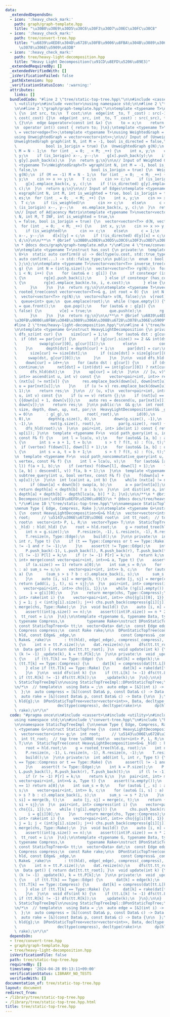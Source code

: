 ```yaml
---
data:
  _extendedDependsOn:
  - icon: ':heavy_check_mark:'
    path: graph/graph-template.hpp
    title: "\u30B0\u30E9\u30D5\u30C6\u30F3\u30D7\u30EC\u30FC\u30C8"
  - icon: ':heavy_check_mark:'
    path: tree/convert-tree.hpp
    title: "\u6839\u4ED8\u304D\u6728\u30FB\u9006\u8FBA\u304B\u3089\u306A\u308B\u6728\
      \u3078\u306E\u5909\u63DB"
  - icon: ':heavy_check_mark:'
    path: tree/heavy-light-decomposition.hpp
    title: "Heavy Light Decomposition(\u91CD\u8EFD\u5206\u89E3)"
  _extendedRequiredBy: []
  _extendedVerifiedWith: []
  _isVerificationFailed: false
  _pathExtension: hpp
  _verificationStatusIcon: ':warning:'
  attributes:
    links: []
  bundledCode: "#line 2 \"tree/static-top-tree.hpp\"\n\n#include <cassert>\n#include\
    \ <utility>\n#include <vector>\nusing namespace std;\n\n#line 2 \"tree/convert-tree.hpp\"\
    \n\n#line 2 \"graph/graph-template.hpp\"\n\ntemplate <typename T>\nstruct edge\
    \ {\n  int src, to;\n  T cost;\n\n  edge(int _to, T _cost) : src(-1), to(_to),\
    \ cost(_cost) {}\n  edge(int _src, int _to, T _cost) : src(_src), to(_to), cost(_cost)\
    \ {}\n\n  edge &operator=(const int &x) {\n    to = x;\n    return *this;\n  }\n\
    \n  operator int() const { return to; }\n};\ntemplate <typename T>\nusing Edges\
    \ = vector<edge<T>>;\ntemplate <typename T>\nusing WeightedGraph = vector<Edges<T>>;\n\
    using UnweightedGraph = vector<vector<int>>;\n\n// Input of (Unweighted) Graph\n\
    UnweightedGraph graph(int N, int M = -1, bool is_directed = false,\n         \
    \             bool is_1origin = true) {\n  UnweightedGraph g(N);\n  if (M == -1)\
    \ M = N - 1;\n  for (int _ = 0; _ < M; _++) {\n    int x, y;\n    cin >> x >>\
    \ y;\n    if (is_1origin) x--, y--;\n    g[x].push_back(y);\n    if (!is_directed)\
    \ g[y].push_back(x);\n  }\n  return g;\n}\n\n// Input of Weighted Graph\ntemplate\
    \ <typename T>\nWeightedGraph<T> wgraph(int N, int M = -1, bool is_directed =\
    \ false,\n                        bool is_1origin = true) {\n  WeightedGraph<T>\
    \ g(N);\n  if (M == -1) M = N - 1;\n  for (int _ = 0; _ < M; _++) {\n    int x,\
    \ y;\n    cin >> x >> y;\n    T c;\n    cin >> c;\n    if (is_1origin) x--, y--;\n\
    \    g[x].emplace_back(x, y, c);\n    if (!is_directed) g[y].emplace_back(y, x,\
    \ c);\n  }\n  return g;\n}\n\n// Input of Edges\ntemplate <typename T>\nEdges<T>\
    \ esgraph(int N, int M, int is_weighted = true, bool is_1origin = true) {\n  Edges<T>\
    \ es;\n  for (int _ = 0; _ < M; _++) {\n    int x, y;\n    cin >> x >> y;\n  \
    \  T c;\n    if (is_weighted)\n      cin >> c;\n    else\n      c = 1;\n    if\
    \ (is_1origin) x--, y--;\n    es.emplace_back(x, y, c);\n  }\n  return es;\n}\n\
    \n// Input of Adjacency Matrix\ntemplate <typename T>\nvector<vector<T>> adjgraph(int\
    \ N, int M, T INF, int is_weighted = true,\n                           bool is_directed\
    \ = false, bool is_1origin = true) {\n  vector<vector<T>> d(N, vector<T>(N, INF));\n\
    \  for (int _ = 0; _ < M; _++) {\n    int x, y;\n    cin >> x >> y;\n    T c;\n\
    \    if (is_weighted)\n      cin >> c;\n    else\n      c = 1;\n    if (is_1origin)\
    \ x--, y--;\n    d[x][y] = c;\n    if (!is_directed) d[y][x] = c;\n  }\n  return\
    \ d;\n}\n\n/**\n * @brief \u30B0\u30E9\u30D5\u30C6\u30F3\u30D7\u30EC\u30FC\u30C8\
    \n * @docs docs/graph/graph-template.md\n */\n#line 4 \"tree/convert-tree.hpp\"\
    \n\ntemplate <typename T>\nstruct has_cost {\n private:\n  template <typename\
    \ U>\n  static auto confirm(U u) -> decltype(u.cost, std::true_type());\n  static\
    \ auto confirm(...) -> std::false_type;\n\n public:\n  enum : bool { value = decltype(confirm(std::declval<T>()))::value\
    \ };\n};\n\ntemplate <typename T>\nvector<vector<T>> inverse_tree(const vector<vector<T>>&\
    \ g) {\n  int N = (int)g.size();\n  vector<vector<T>> rg(N);\n  for (int i = 0;\
    \ i < N; i++) {\n    for (auto& e : g[i]) {\n      if constexpr (is_same<T, int>::value)\
    \ {\n        rg[e].push_back(i);\n      } else if constexpr (has_cost<T>::value)\
    \ {\n        rg[e].emplace_back(e.to, i, e.cost);\n      } else {\n        assert(0);\n\
    \      }\n    }\n  }\n  return rg;\n}\n\ntemplate <typename T>\nvector<vector<T>>\
    \ rooted_tree(const vector<vector<T>>& g, int root = 0) {\n  int N = (int)g.size();\n\
    \  vector<vector<T>> rg(N);\n  vector<char> v(N, false);\n  v[root] = true;\n\
    \  queue<int> que;\n  que.emplace(root);\n  while (!que.empty()) {\n    auto p\
    \ = que.front();\n    que.pop();\n    for (auto& e : g[p]) {\n      if (v[e] ==\
    \ false) {\n        v[e] = true;\n        que.push(e);\n        rg[p].push_back(e);\n\
    \      }\n    }\n  }\n  return rg;\n}\n\n/**\n * @brief \u6839\u4ED8\u304D\u6728\
    \u30FB\u9006\u8FBA\u304B\u3089\u306A\u308B\u6728\u3078\u306E\u5909\u63DB\n */\n\
    #line 2 \"tree/heavy-light-decomposition.hpp\"\n\n#line 4 \"tree/heavy-light-decomposition.hpp\"\
    \n\ntemplate <typename G>\nstruct HeavyLightDecomposition {\n private:\n  void\
    \ dfs_sz(int cur) {\n    size[cur] = 1;\n    for (auto& dst : g[cur]) {\n    \
    \  if (dst == par[cur]) {\n        if (g[cur].size() >= 2 && int(dst) == int(g[cur][0]))\n\
    \          swap(g[cur][0], g[cur][1]);\n        else\n          continue;\n  \
    \    }\n      depth[dst] = depth[cur] + 1;\n      par[dst] = cur;\n      dfs_sz(dst);\n\
    \      size[cur] += size[dst];\n      if (size[dst] > size[g[cur][0]]) {\n   \
    \     swap(dst, g[cur][0]);\n      }\n    }\n  }\n\n  void dfs_hld(int cur) {\n\
    \    down[cur] = id++;\n    for (auto dst : g[cur]) {\n      if (dst == par[cur])\
    \ continue;\n      nxt[dst] = (int(dst) == int(g[cur][0]) ? nxt[cur] : int(dst));\n\
    \      dfs_hld(dst);\n    }\n    up[cur] = id;\n  }\n\n  // [u, v)\n  vector<pair<int,\
    \ int>> ascend(int u, int v) const {\n    vector<pair<int, int>> res;\n    while\
    \ (nxt[u] != nxt[v]) {\n      res.emplace_back(down[u], down[nxt[u]]);\n     \
    \ u = par[nxt[u]];\n    }\n    if (u != v) res.emplace_back(down[u], down[v] +\
    \ 1);\n    return res;\n  }\n\n  // (u, v]\n  vector<pair<int, int>> descend(int\
    \ u, int v) const {\n    if (u == v) return {};\n    if (nxt[u] == nxt[v]) return\
    \ {{down[u] + 1, down[v]}};\n    auto res = descend(u, par[nxt[v]]);\n    res.emplace_back(down[nxt[v]],\
    \ down[v]);\n    return res;\n  }\n\n public:\n  G& g;\n  int root, id;\n  vector<int>\
    \ size, depth, down, up, nxt, par;\n  HeavyLightDecomposition(G& _g, int _root\
    \ = 0)\n      : g(_g),\n        root(_root),\n        id(0),\n        size(g.size(),\
    \ 0),\n        depth(g.size(), 0),\n        down(g.size(), -1),\n        up(g.size(),\
    \ -1),\n        nxt(g.size(), root),\n        par(g.size(), root) {\n    dfs_sz(root);\n\
    \    dfs_hld(root);\n  }\n\n  pair<int, int> idx(int i) const { return make_pair(down[i],\
    \ up[i]); }\n\n  template <typename F>\n  void path_query(int u, int v, bool vertex,\
    \ const F& f) {\n    int l = lca(u, v);\n    for (auto&& [a, b] : ascend(u, l))\
    \ {\n      int s = a + 1, t = b;\n      s > t ? f(t, s) : f(s, t);\n    }\n  \
    \  if (vertex) f(down[l], down[l] + 1);\n    for (auto&& [a, b] : descend(l, v))\
    \ {\n      int s = a, t = b + 1;\n      s > t ? f(t, s) : f(s, t);\n    }\n  }\n\
    \n  template <typename F>\n  void path_noncommutative_query(int u, int v, bool\
    \ vertex, const F& f) {\n    int l = lca(u, v);\n    for (auto&& [a, b] : ascend(u,\
    \ l)) f(a + 1, b);\n    if (vertex) f(down[l], down[l] + 1);\n    for (auto&&\
    \ [a, b] : descend(l, v)) f(a, b + 1);\n  }\n\n  template <typename F>\n  void\
    \ subtree_query(int u, bool vertex, const F& f) {\n    f(down[u] + int(!vertex),\
    \ up[u]);\n  }\n\n  int lca(int a, int b) {\n    while (nxt[a] != nxt[b]) {\n\
    \      if (down[a] < down[b]) swap(a, b);\n      a = par[nxt[a]];\n    }\n   \
    \ return depth[a] < depth[b] ? a : b;\n  }\n\n  int dist(int a, int b) { return\
    \ depth[a] + depth[b] - depth[lca(a, b)] * 2; }\n};\n\n/**\n * @brief Heavy Light\
    \ Decomposition(\u91CD\u8EFD\u5206\u89E3)\n * @docs docs/tree/heavy-light-decomposition.md\n\
    \ */\n#line 10 \"tree/static-top-tree.hpp\"\n\nnamespace StaticTopTreeImpl {\n\
    \nenum Type { Edge, Compress, Rake };\n\ntemplate <typename G>\nstruct StaticTopTree\
    \ {\n  const HeavyLightDecomposition<G>& hld;\n  vector<vector<int>> g;\n  int\
    \ root;     // \u5143\u306E\u6728\u306E root\n  int tt_root;  // top tree \u306E\
    \ root\n  vector<int> P, L, R;\n  vector<Type> T;\n\n  StaticTopTree(const HeavyLightDecomposition<G>&\
    \ _hld) : hld(_hld) {\n    root = hld.root;\n    g = rooted_tree(hld.g, root);\n\
    \    int n = g.size();\n    P.resize(n, -1), L.resize(n, -1), R.resize(n, -1);\n\
    \    T.resize(n, Type::Edge);\n    build();\n  }\n\n private:\n  int add(int l,\
    \ int r, Type t) {\n    if (t == Type::Compress or t == Type::Rake) {\n      assert(l\
    \ != -1 and r != -1);\n    }\n    assert(t != Type::Edge);\n    int k = P.size();\n\
    \    P.push_back(-1), L.push_back(l), R.push_back(r), T.push_back(t);\n    if\
    \ (l != -1) P[l] = k;\n    if (r != -1) P[r] = k;\n    return k;\n  }\n  pair<int,\
    \ int> merge(const vector<pair<int, int>>& a, Type t) {\n    assert(!a.empty());\n\
    \    if (a.size() == 1) return a[0];\n    int sum_s = 0;\n    for (auto& [_, s]\
    \ : a) sum_s += s;\n    vector<pair<int, int>> b, c;\n    for (auto& [i, s] :\
    \ a) {\n      (sum_s > s ? b : c).emplace_back(i, s);\n      sum_s -= s * 2;\n\
    \    }\n    auto [i, si] = merge(b, t);\n    auto [j, sj] = merge(c, t);\n   \
    \ return {add(i, j, t), si + sj};\n  }\n  pair<int, int> compress(int i) {\n \
    \   vector<pair<int, int>> chs{{i, 1}};\n    while (!g[i].empty()) {\n      chs.push_back(rake(i));\n\
    \      i = g[i][0];\n    }\n    return merge(chs, Type::Compress);\n  }\n  pair<int,\
    \ int> rake(int i) {\n    vector<pair<int, int>> chs{{g[i][0], 1}};\n    for (int\
    \ j = 1; j < (int)g[i].size(); j++) chs.push_back(compress(g[i][j]));\n    return\
    \ merge(chs, Type::Rake);\n  }\n  void build() {\n    auto [i, n] = compress(root);\n\
    \    assert((int)g.size() == n);\n    assert((int)P.size() == n * 2 - 1);\n  \
    \  tt_root = i;\n  }\n};\n\ntemplate <typename G, typename Data, typename Edge,\
    \ typename Compress,\n          typename Rake>\nstruct DPonStaticTopTree {\n \
    \ const StaticTopTree<G> tt;\n  vector<Data> dat;\n  const Edge edge;\n  const\
    \ Compress compress;\n  const Rake rake;\n\n  DPonStaticTopTree(const HeavyLightDecomposition<G>&\
    \ hld, const Edge& _edge,\n                    const Compress& _compress, const\
    \ Rake& _rake)\n      : tt(hld), edge(_edge), compress(_compress), rake(_rake)\
    \ {\n    int n = tt.P.size();\n    dat.resize(n);\n    dfs(tt.tt_root);\n  }\n\
    \n  Data get() { return dat[tt.tt_root]; }\n  void update(int k) {\n    while\
    \ (k != -1) _update(k), k = tt.P[k];\n  }\n\n private:\n  void _update(int k)\
    \ {\n    if (tt.T[k] == Type::Edge) {\n      dat[k] = edge(k);\n    } else if\
    \ (tt.T[k] == Type::Compress) {\n      dat[k] = compress(dat[tt.L[k]], dat[tt.R[k]]);\n\
    \    } else if (tt.T[k] == Type::Rake) {\n      dat[k] = rake(dat[tt.L[k]], dat[tt.R[k]]);\n\
    \    }\n  }\n\n  void dfs(int k) {\n    if (tt.L[k] != -1) dfs(tt.L[k]);\n   \
    \ if (tt.R[k] != -1) dfs(tt.R[k]);\n    _update(k);\n  }\n};\n\n}  // namespace\
    \ StaticTopTreeImpl\n\nusing StaticTopTreeImpl::DPonStaticTopTree;\nusing StaticTopTreeImpl::StaticTopTree;\n\
    \n/*\n  // template\n  using Data = ;\n  auto edge = [&](int i) -> Data {\n\n\
    \  };\n  auto compress = [&](const Data& p, const Data& c) -> Data {\n\n  };\n\
    \  auto rake = [&](const Data& p, const Data& c) -> Data {\n\n  };\n  HeavyLightDecomposition\
    \ hld{g};\n  DPonStaticTopTree<vector<vector<int>>, Data, decltype(edge),\n  \
    \                  decltype(compress), decltype(rake)>\n      dp(hld, edge, compress,\
    \ rake);\n*/\n"
  code: "#pragma once\n\n#include <cassert>\n#include <utility>\n#include <vector>\n\
    using namespace std;\n\n#include \"convert-tree.hpp\"\n#include \"heavy-light-decomposition.hpp\"\
    \n\nnamespace StaticTopTreeImpl {\n\nenum Type { Edge, Compress, Rake };\n\ntemplate\
    \ <typename G>\nstruct StaticTopTree {\n  const HeavyLightDecomposition<G>& hld;\n\
    \  vector<vector<int>> g;\n  int root;     // \u5143\u306E\u6728\u306E root\n\
    \  int tt_root;  // top tree \u306E root\n  vector<int> P, L, R;\n  vector<Type>\
    \ T;\n\n  StaticTopTree(const HeavyLightDecomposition<G>& _hld) : hld(_hld) {\n\
    \    root = hld.root;\n    g = rooted_tree(hld.g, root);\n    int n = g.size();\n\
    \    P.resize(n, -1), L.resize(n, -1), R.resize(n, -1);\n    T.resize(n, Type::Edge);\n\
    \    build();\n  }\n\n private:\n  int add(int l, int r, Type t) {\n    if (t\
    \ == Type::Compress or t == Type::Rake) {\n      assert(l != -1 and r != -1);\n\
    \    }\n    assert(t != Type::Edge);\n    int k = P.size();\n    P.push_back(-1),\
    \ L.push_back(l), R.push_back(r), T.push_back(t);\n    if (l != -1) P[l] = k;\n\
    \    if (r != -1) P[r] = k;\n    return k;\n  }\n  pair<int, int> merge(const\
    \ vector<pair<int, int>>& a, Type t) {\n    assert(!a.empty());\n    if (a.size()\
    \ == 1) return a[0];\n    int sum_s = 0;\n    for (auto& [_, s] : a) sum_s +=\
    \ s;\n    vector<pair<int, int>> b, c;\n    for (auto& [i, s] : a) {\n      (sum_s\
    \ > s ? b : c).emplace_back(i, s);\n      sum_s -= s * 2;\n    }\n    auto [i,\
    \ si] = merge(b, t);\n    auto [j, sj] = merge(c, t);\n    return {add(i, j, t),\
    \ si + sj};\n  }\n  pair<int, int> compress(int i) {\n    vector<pair<int, int>>\
    \ chs{{i, 1}};\n    while (!g[i].empty()) {\n      chs.push_back(rake(i));\n \
    \     i = g[i][0];\n    }\n    return merge(chs, Type::Compress);\n  }\n  pair<int,\
    \ int> rake(int i) {\n    vector<pair<int, int>> chs{{g[i][0], 1}};\n    for (int\
    \ j = 1; j < (int)g[i].size(); j++) chs.push_back(compress(g[i][j]));\n    return\
    \ merge(chs, Type::Rake);\n  }\n  void build() {\n    auto [i, n] = compress(root);\n\
    \    assert((int)g.size() == n);\n    assert((int)P.size() == n * 2 - 1);\n  \
    \  tt_root = i;\n  }\n};\n\ntemplate <typename G, typename Data, typename Edge,\
    \ typename Compress,\n          typename Rake>\nstruct DPonStaticTopTree {\n \
    \ const StaticTopTree<G> tt;\n  vector<Data> dat;\n  const Edge edge;\n  const\
    \ Compress compress;\n  const Rake rake;\n\n  DPonStaticTopTree(const HeavyLightDecomposition<G>&\
    \ hld, const Edge& _edge,\n                    const Compress& _compress, const\
    \ Rake& _rake)\n      : tt(hld), edge(_edge), compress(_compress), rake(_rake)\
    \ {\n    int n = tt.P.size();\n    dat.resize(n);\n    dfs(tt.tt_root);\n  }\n\
    \n  Data get() { return dat[tt.tt_root]; }\n  void update(int k) {\n    while\
    \ (k != -1) _update(k), k = tt.P[k];\n  }\n\n private:\n  void _update(int k)\
    \ {\n    if (tt.T[k] == Type::Edge) {\n      dat[k] = edge(k);\n    } else if\
    \ (tt.T[k] == Type::Compress) {\n      dat[k] = compress(dat[tt.L[k]], dat[tt.R[k]]);\n\
    \    } else if (tt.T[k] == Type::Rake) {\n      dat[k] = rake(dat[tt.L[k]], dat[tt.R[k]]);\n\
    \    }\n  }\n\n  void dfs(int k) {\n    if (tt.L[k] != -1) dfs(tt.L[k]);\n   \
    \ if (tt.R[k] != -1) dfs(tt.R[k]);\n    _update(k);\n  }\n};\n\n}  // namespace\
    \ StaticTopTreeImpl\n\nusing StaticTopTreeImpl::DPonStaticTopTree;\nusing StaticTopTreeImpl::StaticTopTree;\n\
    \n/*\n  // template\n  using Data = ;\n  auto edge = [&](int i) -> Data {\n\n\
    \  };\n  auto compress = [&](const Data& p, const Data& c) -> Data {\n\n  };\n\
    \  auto rake = [&](const Data& p, const Data& c) -> Data {\n\n  };\n  HeavyLightDecomposition\
    \ hld{g};\n  DPonStaticTopTree<vector<vector<int>>, Data, decltype(edge),\n  \
    \                  decltype(compress), decltype(rake)>\n      dp(hld, edge, compress,\
    \ rake);\n*/\n"
  dependsOn:
  - tree/convert-tree.hpp
  - graph/graph-template.hpp
  - tree/heavy-light-decomposition.hpp
  isVerificationFile: false
  path: tree/static-top-tree.hpp
  requiredBy: []
  timestamp: '2024-04-28 09:13:11+09:00'
  verificationStatus: LIBRARY_NO_TESTS
  verifiedWith: []
documentation_of: tree/static-top-tree.hpp
layout: document
redirect_from:
- /library/tree/static-top-tree.hpp
- /library/tree/static-top-tree.hpp.html
title: tree/static-top-tree.hpp
---
```

